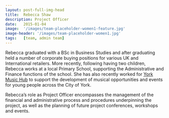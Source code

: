 ```yaml
---
layout: post-full-img-head
title:  Rebecca Shaw
description: Project Officer
date:   2015-01-04
image:  '/images/team-placeholder-women1-feature.jpg'
image-header: '/images/team-placeholder-women1.jpg'
tags:   [team, admin team]
---
```

Rebecca graduated with a BSc in Business Studies and after graduating held a number of corporate buying positions for various UK and International retailers. More recently, following having two children, Rebecca works at a local Primary School, supporting the Administrative and Finance functions of the school. She has also recently worked for [York Music Hub](https://www.yorkmusichub.org.uk/) to support the development of musical opportunities and events for young people across the City of York.


Rebecca’s role as Project Officer encompasses the management of the financial and administrative process and procedures underpinning the project, as well as the planning of future project conferences, workshops and events.  